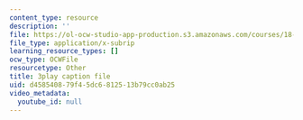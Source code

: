 ```yaml
---
content_type: resource
description: ''
file: https://ol-ocw-studio-app-production.s3.amazonaws.com/courses/18-06sc-linear-algebra-fall-2011/d458540879f45dc6812513b79cc0ab25_MMWqGD4Urso.vtt
file_type: application/x-subrip
learning_resource_types: []
ocw_type: OCWFile
resourcetype: Other
title: 3play caption file
uid: d4585408-79f4-5dc6-8125-13b79cc0ab25
video_metadata:
  youtube_id: null
---
```

